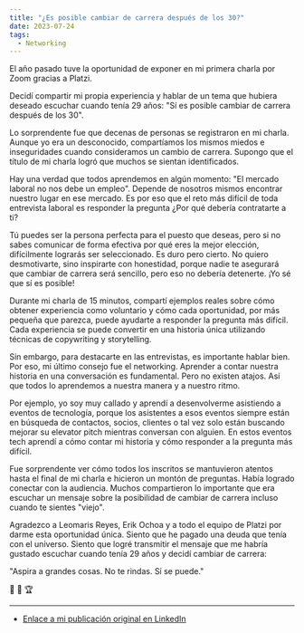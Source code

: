 ```yaml
---
title: "¿Es posible cambiar de carrera después de los 30?"
date: 2023-07-24
tags:
  - Networking
---
```

El año pasado tuve la oportunidad de exponer en mi primera charla por Zoom gracias a Platzi.

Decidí compartir mi propia experiencia y hablar de un tema que hubiera deseado escuchar cuando tenía 29 años: "Sí es posible cambiar de carrera después de los 30".

Lo sorprendente fue que decenas de personas se registraron en mi charla. Aunque yo era un desconocido, compartíamos los mismos miedos e inseguridades cuando consideramos un cambio de carrera. Supongo que el título de mi charla logró que muchos se sientan identificados.

Hay una verdad que todos aprendemos en algún momento: "El mercado laboral no nos debe un empleo". Depende de nosotros mismos encontrar nuestro lugar en ese mercado. Es por eso que el reto más difícil de toda entrevista laboral es responder la pregunta ¿Por qué debería contratarte a ti?

Tú puedes ser la persona perfecta para el puesto que deseas, pero si no sabes comunicar de forma efectiva por qué eres la mejor elección, difícilmente lograrás ser seleccionado. Es duro pero cierto. No quiero desmotivarte, sino inspirarte con honestidad, porque nadie te asegurará que cambiar de carrera será sencillo, pero eso no debería detenerte. ¡Yo sé que sí es posible!

Durante mi charla de 15 minutos, compartí ejemplos reales sobre cómo obtener experiencia como voluntario y cómo cada oportunidad, por más pequeña que parezca, puede ayudarte a responder la pregunta más difícil. Cada experiencia se puede convertir en una historia única utilizando técnicas de copywriting y storytelling.

Sin embargo, para destacarte en las entrevistas, es importante hablar bien. Por eso, mi último consejo fue el networking. Aprender a contar nuestra historia en una conversación es fundamental. Pero no existen atajos. Así que todos lo aprendemos a nuestra manera y a nuestro ritmo.

Por ejemplo, yo soy muy callado y aprendí a desenvolverme asistiendo a eventos de tecnología, porque los asistentes a esos eventos siempre están en búsqueda de contactos, socios, clientes o tal vez solo están buscando mejorar su elevator pitch mientras conversan con alguien. En estos eventos tech aprendí a cómo contar mi historia y cómo responder a la pregunta más difícil.

Fue sorprendente ver cómo todos los inscritos se mantuvieron atentos hasta el final de mi charla e hicieron un montón de preguntas. Había logrado conectar con la audiencia. Muchos compartieron lo importante que era escuchar un mensaje sobre la posibilidad de cambiar de carrera incluso cuando te sientes "viejo".

Agradezco a Leomaris Reyes, Erik Ochoa y a todo el equipo de Platzi por darme esta oportunidad única. Siento que he pagado una deuda que tenía con el universo. Siento que logré transmitir el mensaje que me habría gustado escuchar cuando tenía 29 años y decidí cambiar de carrera:

"Aspira a grandes cosas. No te rindas. Sí se puede."

🤩 🚀 🏆

---

- [Enlace a mi publicación original en LinkedIn](https://www.linkedin.com/feed/update/urn:li:activity:7089242839364030464/)
